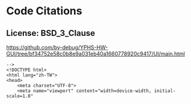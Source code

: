 # Code Citations

## License: BSD_3_Clause
https://github.com/by-debug/YPHS-HW-GUI/tree/bf34752e58c0b8e9a031eb40a1660778920c9417/UI/main.html

```
-->
<!DOCTYPE html>
<html lang="zh-TW">
<head>
    <meta charset="UTF-8">
    <meta name="viewport" content="width=device-width, initial-scale=1.0"
```

